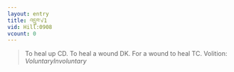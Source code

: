 ```yaml
---
layout: entry
title: འདྲུབ་√1
vid: Hill:0908
vcount: 0
---
```

> To heal up CD\. To heal a wound DK\. For a wound to heal TC\.
> Volition: _VoluntaryInvoluntary_


